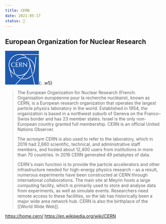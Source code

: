 ```yaml
---
title: CERN
date: 2021-05-17
status: 🌱
---
```


## European Organization for Nuclear Research

![CERN logo in color](assets/images/CERN_logo.svg){: .w5}

> The European Organization for Nuclear Research (French: Organisation européenne pour la recherche nucléaire), known as CERN, is a European research organization that operates the largest particle physics laboratory in the world. Established in 1954, the organization is based in a northwest suburb of Geneva on the Franco–Swiss border and has 23 member states. Israel is the only non-European country granted full membership. CERN is an official United Nations Observer.
>
> The acronym CERN is also used to refer to the laboratory, which in 2019 had 2,660 scientific, technical, and administrative staff members, and hosted about 12,400 users from institutions in more than 70 countries. In 2016 CERN generated 49 petabytes of data.
> 
> CERN's main function is to provide the particle accelerators and other infrastructure needed for high-energy physics research – as a result, numerous experiments have been constructed at CERN through international collaborations. The main site at Meyrin hosts a large computing facility, which is primarily used to store and analyse data from experiments, as well as simulate events. Researchers need remote access to these facilities, so the lab has historically been a major wide area network hub. CERN is also the birthplace of the [[World Wide Web]].

<https://home.cern/>
<https://en.wikipedia.org/wiki/CERN>